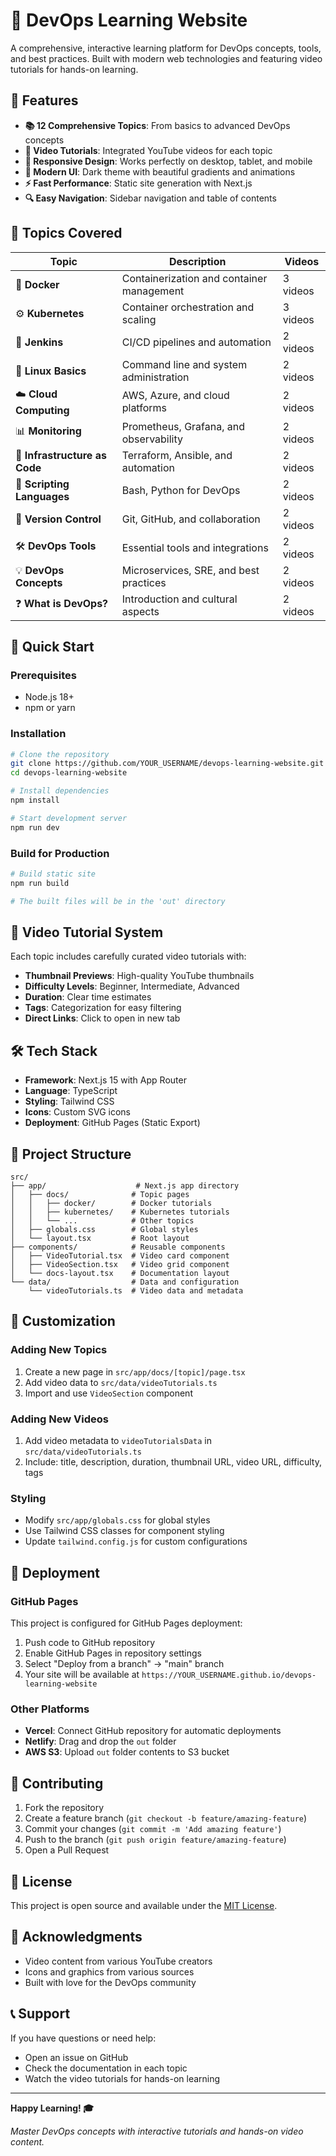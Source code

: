 # 🚀 DevOps Learning Website

A comprehensive, interactive learning platform for DevOps concepts, tools, and best practices. Built with modern web technologies and featuring video tutorials for hands-on learning.

## 🌟 Features

- **📚 12 Comprehensive Topics**: From basics to advanced DevOps concepts
- **🎥 Video Tutorials**: Integrated YouTube videos for each topic
- **📱 Responsive Design**: Works perfectly on desktop, tablet, and mobile
- **🎨 Modern UI**: Dark theme with beautiful gradients and animations
- **⚡ Fast Performance**: Static site generation with Next.js
- **🔍 Easy Navigation**: Sidebar navigation and table of contents

## 📖 Topics Covered

| Topic | Description | Videos |
|-------|-------------|--------|
| 🐳 **Docker** | Containerization and container management | 3 videos |
| ⚙️ **Kubernetes** | Container orchestration and scaling | 3 videos |
| 🔧 **Jenkins** | CI/CD pipelines and automation | 2 videos |
| 🐧 **Linux Basics** | Command line and system administration | 2 videos |
| ☁️ **Cloud Computing** | AWS, Azure, and cloud platforms | 2 videos |
| 📊 **Monitoring** | Prometheus, Grafana, and observability | 2 videos |
| 🔐 **Infrastructure as Code** | Terraform, Ansible, and automation | 2 videos |
| 📝 **Scripting Languages** | Bash, Python for DevOps | 2 videos |
| 🔄 **Version Control** | Git, GitHub, and collaboration | 2 videos |
| 🛠️ **DevOps Tools** | Essential tools and integrations | 2 videos |
| 💡 **DevOps Concepts** | Microservices, SRE, and best practices | 2 videos |
| ❓ **What is DevOps?** | Introduction and cultural aspects | 2 videos |

## 🚀 Quick Start

### Prerequisites
- Node.js 18+ 
- npm or yarn

### Installation
```bash
# Clone the repository
git clone https://github.com/YOUR_USERNAME/devops-learning-website.git
cd devops-learning-website

# Install dependencies
npm install

# Start development server
npm run dev
```

### Build for Production
```bash
# Build static site
npm run build

# The built files will be in the 'out' directory
```

## 🎥 Video Tutorial System

Each topic includes carefully curated video tutorials with:
- **Thumbnail Previews**: High-quality YouTube thumbnails
- **Difficulty Levels**: Beginner, Intermediate, Advanced
- **Duration**: Clear time estimates
- **Tags**: Categorization for easy filtering
- **Direct Links**: Click to open in new tab

## 🛠️ Tech Stack

- **Framework**: Next.js 15 with App Router
- **Language**: TypeScript
- **Styling**: Tailwind CSS
- **Icons**: Custom SVG icons
- **Deployment**: GitHub Pages (Static Export)

## 📁 Project Structure

```
src/
├── app/                    # Next.js app directory
│   ├── docs/              # Topic pages
│   │   ├── docker/        # Docker tutorials
│   │   ├── kubernetes/    # Kubernetes tutorials
│   │   └── ...            # Other topics
│   ├── globals.css        # Global styles
│   └── layout.tsx         # Root layout
├── components/            # Reusable components
│   ├── VideoTutorial.tsx  # Video card component
│   ├── VideoSection.tsx   # Video grid component
│   └── docs-layout.tsx    # Documentation layout
└── data/                  # Data and configuration
    └── videoTutorials.ts  # Video data and metadata
```

## 🎨 Customization

### Adding New Topics
1. Create a new page in `src/app/docs/[topic]/page.tsx`
2. Add video data to `src/data/videoTutorials.ts`
3. Import and use `VideoSection` component

### Adding New Videos
1. Add video metadata to `videoTutorialsData` in `src/data/videoTutorials.ts`
2. Include: title, description, duration, thumbnail URL, video URL, difficulty, tags

### Styling
- Modify `src/app/globals.css` for global styles
- Use Tailwind CSS classes for component styling
- Update `tailwind.config.js` for custom configurations

## 🚀 Deployment

### GitHub Pages
This project is configured for GitHub Pages deployment:

1. Push code to GitHub repository
2. Enable GitHub Pages in repository settings
3. Select "Deploy from a branch" → "main" branch
4. Your site will be available at `https://YOUR_USERNAME.github.io/devops-learning-website`

### Other Platforms
- **Vercel**: Connect GitHub repository for automatic deployments
- **Netlify**: Drag and drop the `out` folder
- **AWS S3**: Upload `out` folder contents to S3 bucket

## 🤝 Contributing

1. Fork the repository
2. Create a feature branch (`git checkout -b feature/amazing-feature`)
3. Commit your changes (`git commit -m 'Add amazing feature'`)
4. Push to the branch (`git push origin feature/amazing-feature`)
5. Open a Pull Request

## 📝 License

This project is open source and available under the [MIT License](LICENSE).

## 🙏 Acknowledgments

- Video content from various YouTube creators
- Icons and graphics from various sources
- Built with love for the DevOps community

## 📞 Support

If you have questions or need help:
- Open an issue on GitHub
- Check the documentation in each topic
- Watch the video tutorials for hands-on learning

---

**Happy Learning! 🎓**

*Master DevOps concepts with interactive tutorials and hands-on video content.*
